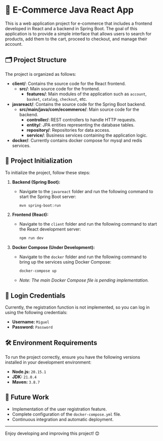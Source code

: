 # 🛒 E-Commerce Java React App

This is a web application project for e-commerce that includes a frontend developed in React and a backend in Spring Boot. The goal of this application is to provide a simple interface that allows users to search for products, add them to the cart, proceed to checkout, and manage their account.

## 🗂️ Project Structure

The project is organized as follows:

- **client/**: Contains the source code for the React frontend.
  - **src/**: Main source code for the frontend.
    - **features/**: Main modules of the application such as `account`, `basket`, `catalog`, `checkout`, etc.
- **javareact/**: Contains the source code for the Spring Boot backend.
  - **src/main/java/com/ecommerce/**: Main source code for the backend.
    - **controller/**: REST controllers to handle HTTP requests.
    - **entity/**: JPA entities representing the database tables.
    - **repository/**: Repositories for data access.
    - **service/**: Business services containing the application logic.
- **docker/**: Currently contains docker compose for mysql and redis services.

## 🚀 Project Initialization

To initialize the project, follow these steps:

1. **Backend (Spring Boot):**
   - Navigate to the `javareact` folder and run the following command to start the Spring Boot server:
     ```bash
     mvn spring-boot:run
     ```

2. **Frontend (React):**
   - Navigate to the `client` folder and run the following command to start the React development server:
     ```bash
     npm run dev
     ```

3. **Docker Compose (Under Development):**
   - Navigate to the `docker` folder and run the following command to bring up the services using Docker Compose:
     ```bash
     docker-compose up
     ```
   - *Note: The main Docker Compose file is pending implementation.*

## 🔑 Login Credentials

Currently, the registration function is not implemented, so you can log in using the following credentials:

- **Username:** `Miguel`
- **Password:** `Password`

## 🛠️ Environment Requirements

To run the project correctly, ensure you have the following versions installed in your development environment:

- **Node.js:** `20.15.1`
- **JDK:** `21.0.4`
- **Maven:** `3.8.7`

## 🚧 Future Work

- Implementation of the user registration feature.
- Complete configuration of the `docker-compose.yml` file.
- Continuous integration and automatic deployment.

---

Enjoy developing and improving this project! 😊
